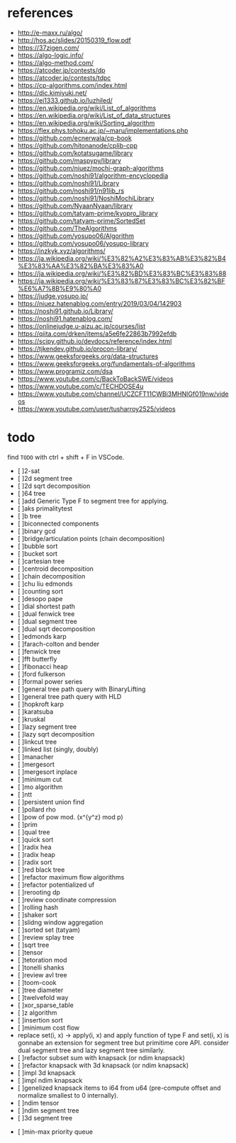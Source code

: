 # references
* http://e-maxx.ru/algo/
* http://hos.ac/slides/20150319_flow.pdf
* https://37zigen.com/
* https://algo-logic.info/
* https://algo-method.com/
* https://atcoder.jp/contests/dp
* https://atcoder.jp/contests/tdpc
* https://cp-algorithms.com/index.html
* https://dic.kimiyuki.net/
* https://ei1333.github.io/luzhiled/
* https://en.wikipedia.org/wiki/List_of_algorithms
* https://en.wikipedia.org/wiki/List_of_data_structures
* https://en.wikipedia.org/wiki/Sorting_algorithm
* https://flex.phys.tohoku.ac.jp/~maru/implementations.php
* https://github.com/ecnerwala/cp-book
* https://github.com/hitonanode/cplib-cpp
* https://github.com/kotatsugame/library
* https://github.com/maspypy/library
* https://github.com/niuez/mochi-graph-algorithms
* https://github.com/noshi91/algorithm-encyclopedia
* https://github.com/noshi91/Library
* https://github.com/noshi91/n91lib_rs
* https://github.com/noshi91/NoshiMochiLibrary
* https://github.com/NyaanNyaan/library
* https://github.com/tatyam-prime/kyopro_library
* https://github.com/tatyam-prime/SortedSet
* https://github.com/TheAlgorithms
* https://github.com/yosupo06/Algorithm
* https://github.com/yosupo06/yosupo-library
* https://inzkyk.xyz/algorithms/
* https://ja.wikipedia.org/wiki/%E3%82%A2%E3%83%AB%E3%82%B4%E3%83%AA%E3%82%BA%E3%83%A0
* https://ja.wikipedia.org/wiki/%E3%82%BD%E3%83%BC%E3%83%88
* https://ja.wikipedia.org/wiki/%E3%83%87%E3%83%BC%E3%82%BF%E6%A7%8B%E9%80%A0
* https://judge.yosupo.jp/
* https://niuez.hatenablog.com/entry/2019/03/04/142903
* https://noshi91.github.io/Library/
* https://noshi91.hatenablog.com/
* https://onlinejudge.u-aizu.ac.jp/courses/list
* https://qiita.com/drken/items/a5e6fe22863b7992efdb
* https://scipy.github.io/devdocs/reference/index.html
* https://tjkendev.github.io/procon-library/
* https://www.geeksforgeeks.org/data-structures
* https://www.geeksforgeeks.org/fundamentals-of-algorithms
* https://www.programiz.com/dsa
* https://www.youtube.com/c/BackToBackSWE/videos
* https://www.youtube.com/c/TECHDOSE4u
* https://www.youtube.com/channel/UCZCFT11CWBi3MHNlGf019nw/videos
* https://www.youtube.com/user/tusharroy2525/videos
# todo

find `TODO` with ctrl + shift + F in VSCode.
* [ ]2-sat
* [ ]2d segment tree
* [ ]2d sqrt decomposition
* [ ]64 tree
* [ ]add Generic Type F to segment tree for applying.
* [ ]aks primalitytest
* [ ]b tree
* [ ]biconnected components
* [ ]binary gcd
* [ ]bridge/articulation points (chain decomposition)
* [ ]bubble sort
* [ ]bucket sort
* [ ]cartesian tree
* [ ]centroid decomposition
* [ ]chain decomposition
* [ ]chu liu edmonds
* [ ]counting sort
* [ ]desopo pape
* [ ]dial shortest path
* [ ]dual fenwick tree
* [ ]dual segment tree
* [ ]dual sqrt decomposition
* [ ]edmonds karp
* [ ]farach-colton and bender
* [ ]fenwick tree
* [ ]fft butterfly
* [ ]fibonacci heap
* [ ]ford fulkerson
* [ ]formal power series
* [ ]general tree path query with BinaryLifting
* [ ]general tree path query with HLD
* [ ]hopkroft karp
* [ ]karatsuba
* [ ]kruskal
* [ ]lazy segment tree
* [ ]lazy sqrt decomposition
* [ ]linkcut tree
* [ ]linked list (singly, doubly)
* [ ]manacher
* [ ]mergesort
* [ ]mergesort inplace
* [ ]minimum cut
* [ ]mo algorithm
* [ ]ntt
* [ ]persistent union find
* [ ]pollard rho
* [ ]pow of pow mod. (x^{y^z} mod p)
* [ ]prim
* [ ]qual tree
* [ ]quick sort
* [ ]radix hea
* [ ]radix heap
* [ ]radix sort
* [ ]red black tree
* [ ]refactor maximum flow algorithms
* [ ]refactor potentialized uf
* [ ]rerooting dp
* [ ]review coordinate compression
* [ ]rolling hash
* [ ]shaker sort
* [ ]slidng window aggregation
* [ ]sorted set (tatyam)
* [ ]review splay tree
* [ ]sqrt tree
* [ ]tensor
* [ ]tetoration mod
* [ ]tonelli shanks
* [ ]review avl tree
* [ ]toom-cook
* [ ]tree diameter
* [ ]twelvefold way
* [ ]xor_sparse_table
* [ ]z algorithm
* [ ]insertion sort
* [ ]minimum cost flow
* replace set(i, x) -> apply(i, x) and apply function of type F and set(i, x) is gonnabe an extension for segment tree but primitime core API. consider dual segment tree and lazy segment tree similarly.
* [ ]refactor subset sum with knapsack (or ndim knapsack)
* [ ]refactor knapsack with 3d knapsack (or ndim knapsack)
* [ ]impl 3d knapsack
* [ ]impl ndim knapsack
* [ ]genelized knapsack items to i64 from u64 (pre-compute offset and normalize smallest to 0 internally).
* [ ]ndim tensor
* [ ]ndim segment tree
* [ ]3d segment tree
- [ ]min-max priority queue
